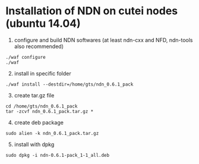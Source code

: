 # Installation of NDN on cutei nodes (ubuntu 14.04)

1) configure and build NDN softwares (at least ndn-cxx and NFD, ndn-tools also recommended)
```
./waf configure
./waf 
```

2) install in specific folder
```
./waf install --destdir=/home/gts/ndn_0.6.1_pack
```

3) create tar.gz file
```
cd /home/gts/ndn_0.6.1_pack
tar -zcvf ndn_0.6.1_pack.tar.gz *
```

4) create deb package
```
sudo alien -k ndn_0.6.1_pack.tar.gz
```

5) install with dpkg
```
sudo dpkg -i ndn-0.6.1-pack_1-1_all.deb
```

